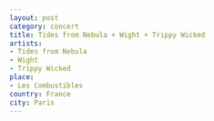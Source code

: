 ```yaml
---
layout: post
category: concert
title: Tides from Nebula + Wight + Trippy Wicked
artists: 
- Tides from Nebula
- Wight
- Trippy Wicked
place: 
- Les Combustibles
country: France
city: Paris
---
```


